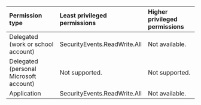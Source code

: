 |Permission type|Least privileged permissions|Higher privileged permissions|
|:---|:---|:---|
|Delegated (work or school account)|SecurityEvents.ReadWrite.All|Not available.|
|Delegated (personal Microsoft account)|Not supported.|Not supported.|
|Application|SecurityEvents.ReadWrite.All|Not available.|